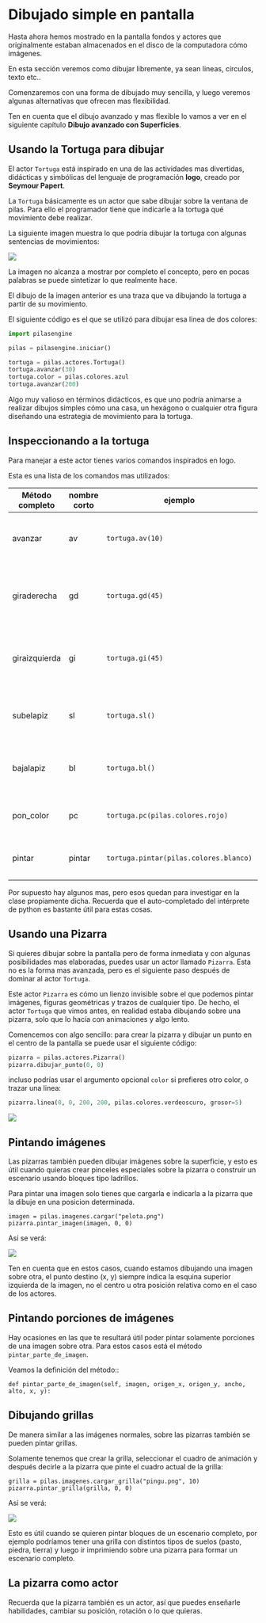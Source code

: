 # Dibujado simple en pantalla

Hasta ahora hemos mostrado en la pantalla
fondos y actores que originalmente estaban
almacenados en el disco de la computadora
cómo imágenes.

En esta sección veremos como dibujar libremente, ya
sean lineas, círculos, texto etc..

Comenzaremos con una forma de dibujado muy
sencilla, y luego veremos algunas alternativas
que ofrecen mas flexibilidad.

Ten en cuenta que el dibujo avanzado y mas flexible
lo vamos a ver en el siguiente capítulo **Dibujo avanzado
con Superficies**.


## Usando la Tortuga para dibujar

El actor ``Tortuga`` está inspirado en una de
las actividades mas divertidas, didácticas y simbólicas
del lenguaje de programación **logo**, creado
por **Seymour Papert**.

La ``Tortuga`` básicamente es un actor que sabe
dibujar sobre la ventana de pilas. Para ello el
programador tiene que indicarle a la tortuga qué
movimiento debe realizar.

La siguiente imagen muestra lo que podría
dibujar la tortuga con algunas sentencias de
movimientos:

![](imagenes/dibujado_simple_en_pantalla/tortuga_dibuja_triangulo.png)

La imagen no alcanza a mostrar por completo el
concepto, pero en pocas palabras se puede sintetizar
lo que realmente hace.

El dibujo de la imagen anterior es una traza que
va dibujando la tortuga a partir de su movimiento.

El siguiente código es el que se utilizó para
dibujar esa linea de dos colores:


```python
import pilasengine

pilas = pilasengine.iniciar()

tortuga = pilas.actores.Tortuga()
tortuga.avanzar(30)
tortuga.color = pilas.colores.azul
tortuga.avanzar(200)
```


Algo muy valioso en términos didácticos, es que
uno podría animarse a realizar dibujos simples cómo
una casa, un hexágono o cualquier otra figura diseñando una estrategia
de movimiento para la tortuga.

## Inspeccionando a la tortuga

Para manejar a este actor tienes varios comandos
inspirados en logo.

Esta es una lista de los comandos mas utilizados:


Método completo  | nombre corto | ejemplo                                | ¿que hace?
---------------- | ------------ | -------------------------------------- | -----------------------------------------------
avanzar          | av           | `tortuga.av(10)`                       | avanza en dirección a donde mira la tortuga.  
giraderecha      | gd           | `tortuga.gd(45)`                       | gira hacia la derecha los grados indicados.
giraizquierda    | gi           | `tortuga.gi(45)`                       | gira hacia la izquierda los grados indicados.  
subelapiz        | sl           | `tortuga.sl()`                         | deja de dibujar cuando se mueve la tortuga.
bajalapiz        | bl           | `tortuga.bl()`                         | comienza a dibujar cuando la tortuga se mueve.
pon_color        | pc           | `tortuga.pc(pilas.colores.rojo)`       | dibuja con el color indicado.
pintar           | pintar       | `tortuga.pintar(pilas.colores.blanco)` | pinta toda la pantala del mismo color.



Por supuesto hay algunos mas, pero esos quedan para
investigar en la clase propiamente dicha. Recuerda que
el auto-completado del intérprete de python es bastante
útil para estas cosas.

## Usando una Pizarra

Si quieres dibujar sobre la pantalla pero
de forma inmediata y con algunas posibilidades mas
elaboradas, puedes
usar un actor llamado ``Pizarra``. Esta no es la
forma mas avanzada, pero es el siguiente paso después
de dominar al actor ``Tortuga``.

Este actor ``Pizarra`` es cómo un lienzo invisible sobre
el que podemos pintar imágenes, figuras
geométricas y trazos de cualquier tipo. De hecho, el actor
``Tortuga`` que vimos antes, en realidad estaba
dibujando sobre una pizarra, solo que lo hacía con
animaciones y algo lento.

Comencemos con algo sencillo: para crear la pizarra y
dibujar un punto en el centro de la
pantalla se puede usar el siguiente
código:

```python
pizarra = pilas.actores.Pizarra()
pizarra.dibujar_punto(0, 0)
```

incluso podrías usar el argumento opcional ``color``
si prefieres otro color, o trazar una linea:

```python
pizarra.linea(0, 0, 200, 200, pilas.colores.verdeoscuro, grosor=5)
```

![](imagenes/dibujado_simple_en_pantalla/linea.jpg)


## Pintando imágenes

Las pizarras también pueden dibujar imágenes sobre la superficie,
y esto es útil cuando quieras crear pinceles especiales sobre
la pizarra o construir un escenario usando bloques tipo
ladrillos.

Para pintar una imagen solo tienes que cargarla e
indicarla a la pizarra que la dibuje en una posicion determinada.


    imagen = pilas.imagenes.cargar("pelota.png")
    pizarra.pintar_imagen(imagen, 0, 0)


Así se verá:

![](imagenes/dibujado_simple_en_pantalla/pizarra_imagen.jpg)

Ten en cuenta que en estos casos, cuando estamos dibujando
una imagen sobre otra, el punto destino (x, y) siempre indica
la esquina superior izquierda de la imagen, no el centro u
otra posición relativa como en el caso de los actores.

## Pintando porciones de imágenes

Hay ocasiones en las que te resultará útil poder
pintar solamente porciones de una imagen sobre otra. Para
estos casos está el método ``pintar_parte_de_imagen``.

Veamos la definición del método::


    def pintar_parte_de_imagen(self, imagen, origen_x, origen_y, ancho, alto, x, y):



## Dibujando grillas

De manera similar a las imágenes normales, sobre las pizarras
también se pueden pintar grillas.

Solamente tenemos que crear la grilla, seleccionar el
cuadro de animación y después decirle a la pizarra
que pinte el cuadro actual de la grilla:


    grilla = pilas.imagenes.cargar_grilla("pingu.png", 10)
    pizarra.pintar_grilla(grilla, 0, 0)


Así se verá:

![](imagenes/dibujado_simple_en_pantalla/pizarra_grilla.jpg)

Esto es útil cuando se quieren pintar bloques de un escenario
completo, por ejemplo podríamos tener una grilla con distintos
tipos de suelos (pasto, piedra, tierra) y luego ir
imprimiendo sobre una pizarra para formar un escenario completo.

## La pizarra como actor

Recuerda que la pizarra también es un actor, así que puedes enseñarle
habilidades, cambiar su posición, rotación o lo que quieras.
